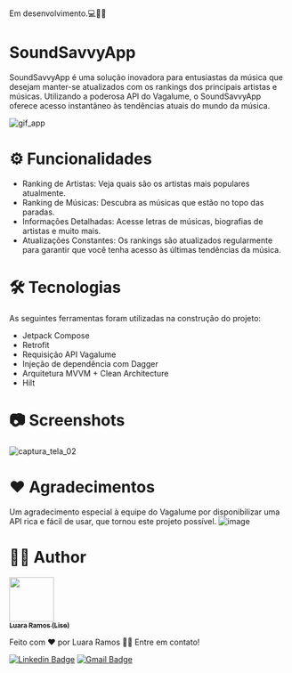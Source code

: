 Em desenvolvimento.💻👩‍💻


# SoundSavvyApp
SoundSavvyApp é uma solução inovadora para entusiastas da música que desejam manter-se atualizados com os rankings dos principais artistas e músicas. Utilizando a poderosa API do Vagalume, o SoundSavvyApp oferece acesso instantâneo às tendências atuais do mundo da música.

![gif_app](https://github.com/luararamos/SoundSavvyApp/assets/35637366/64d755a3-bbe7-446d-ac5d-3b96fb839c66)

# ⚙ Funcionalidades
- Ranking de Artistas: Veja quais são os artistas mais populares atualmente.
- Ranking de Músicas: Descubra as músicas que estão no topo das paradas.
- Informações Detalhadas: Acesse letras de músicas, biografias de artistas e muito mais.
- Atualizações Constantes: Os rankings são atualizados regularmente para garantir que você tenha acesso às últimas tendências da música.

# 🛠 Tecnologias
As seguintes ferramentas foram utilizadas na construção do projeto:
- Jetpack Compose
- Retrofit
- Requisição API Vagalume
- Injeção de dependência com Dagger
- Arquitetura MVVM + Clean Architecture
- Hilt

# 📷 Screenshots

![captura_tela_02](https://github.com/luararamos/SoundSavvyApp/assets/35637366/0dff7816-4473-47cc-b35b-b07f7932997d)


# ❤ Agradecimentos
Um agradecimento especial à equipe do Vagalume por disponibilizar uma API rica e fácil de usar, que tornou este projeto possível.
![image](https://github.com/luararamos/SoundSavvyApp/assets/35637366/a4c93572-ec0b-4402-8a61-810ce17174d1)


#  👩‍💻 Author

<img width= "80px" height="80px" src = "https://github.com/luararamos/NetflixRemake/assets/35637366/a7aa35cc-bbd2-457e-b738-19c39ba89011">
</br>
<a href="https://www.linkedin.com/in/luararamos-desenvolvedor-android/">
 <sub><b>Luara Ramos (Lise)</b></sub></a> 


Feito com ❤️ por Luara Ramos 👋🏽 Entre em contato!

[![Linkedin Badge](https://img.shields.io/badge/-LuaraRamos-blue?style=flat-square&logo=Linkedin&logoColor=white&link=https://www.linkedin.com/in/luararamos/)](https://www.linkedin.com/in/luararamos-desenvolvedor-android/) 
[![Gmail Badge](https://img.shields.io/badge/-luara.m.ramos@gmail.com-c14438?style=flat-square&logo=Gmail&logoColor=white&link=mailto:luara.m.ramos@gmail.com)](mailto:luara.m.ramos@gmail.com)
